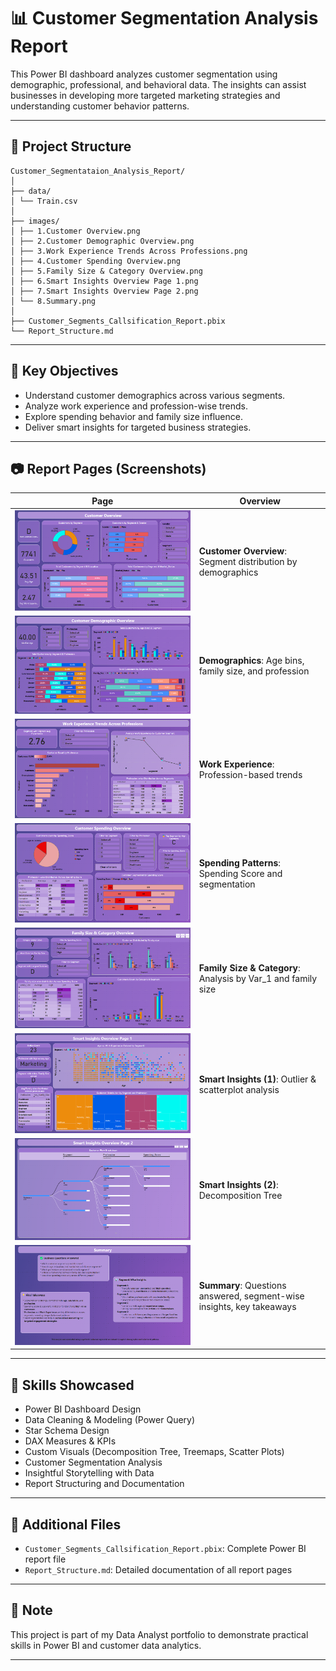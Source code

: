 # 📊 Customer Segmentation Analysis Report

This Power BI dashboard analyzes customer segmentation using demographic, professional, and behavioral data. The insights can assist businesses in developing more targeted marketing strategies and understanding customer behavior patterns.

---

## 📁 Project Structure

```
Customer_Segmentataion_Analysis_Report/
│
├── data/
│ └── Train.csv
│
├── images/
│ ├── 1.Customer Overview.png
│ ├── 2.Customer Demographic Overview.png
│ ├── 3.Work Experience Trends Across Professions.png
│ ├── 4.Customer Spending Overview.png
│ ├── 5.Family Size & Category Overview.png
│ ├── 6.Smart Insights Overview Page 1.png
│ ├── 7.Smart Insights Overview Page 2.png
│ └── 8.Summary.png
│
├── Customer_Segments_Callsification_Report.pbix
└── Report_Structure.md
```


---

## 📌 Key Objectives

- Understand customer demographics across various segments.
- Analyze work experience and profession-wise trends.
- Explore spending behavior and family size influence.
- Deliver smart insights for targeted business strategies.

---

## 📷 Report Pages (Screenshots)
| Page | Overview |
|------|----------|
| ![Page 1](./images/1.Customer%20Overview.png) | **Customer Overview**: Segment distribution by demographics |
| ![Page 2](./images/2.Customer%20Demographic%20Overview.png) | **Demographics**: Age bins, family size, and profession |
| ![Page 3](./images/3.Work%20Experience%20Trends%20Across%20Professions.png) | **Work Experience**: Profession-based trends |
| ![Page 4](./images/4.Customer%20Spending%20Overview.png) | **Spending Patterns**: Spending Score and segmentation |
| ![Page 5](./images/5.Family%20Size%20&%20Category%20Overview.png) | **Family Size & Category**: Analysis by Var_1 and family size |
| ![Page 6a](./images/6.Smart%20Insights%20Overview%20Page%201.png) | **Smart Insights (1)**: Outlier & scatterplot analysis |
| ![Page 6b](./images/7.Smart%20Insights%20Overview%20Page%202.png) | **Smart Insights (2)**: Decomposition Tree |
| ![Page 7](./images/8.Summary.png) | **Summary**: Questions answered, segment-wise insights, key takeaways |

---

## 🧠 Skills Showcased

- Power BI Dashboard Design
- Data Cleaning & Modeling (Power Query)
- Star Schema Design
- DAX Measures & KPIs
- Custom Visuals (Decomposition Tree, Treemaps, Scatter Plots)
- Customer Segmentation Analysis
- Insightful Storytelling with Data
- Report Structuring and Documentation

---

## 📎 Additional Files

- `Customer_Segments_Callsification_Report.pbix`: Complete Power BI report file
- `Report_Structure.md`: Detailed documentation of all report pages

---

## 📌 Note

This project is part of my Data Analyst portfolio to demonstrate practical skills in Power BI and customer data analytics.

---
